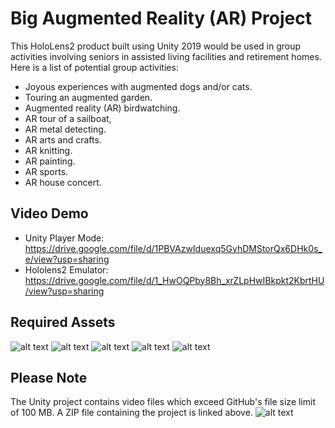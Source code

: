# Big Augmented Reality (AR) Project
This HoloLens2 product built using Unity 2019 would be used in group activities involving seniors in assisted living facilities and retirement homes. Here is a list of potential group activities:
- Joyous experiences with augmented dogs and/or cats.
-	Touring an augmented garden.
-	Augmented reality (AR) birdwatching.
-	AR tour of a sailboat,
-	AR metal detecting.
-	AR arts and crafts.
-	AR knitting.
-	AR painting.
-	AR sports.
-	AR house concert.
## Video Demo
- Unity Player Mode: https://drive.google.com/file/d/1PBVAzwIduexq5GyhDMStorQx6DHk0s_e/view?usp=sharing
- Hololens2 Emulator: https://drive.google.com/file/d/1_HwOQPby8Bh_xrZLpHwIBkpkt2KbrtHU/view?usp=sharing
## Required Assets
![alt text](https://github.com/marcohcanada/Big-Augmented-Reality-Project/blob/main/Assets.PNG?raw=true)
![alt text](https://github.com/marcohcanada/Big-Augmented-Reality-Project/blob/main/AssetsMaterials.PNG?raw=true)
![alt text](https://github.com/marcohcanada/Big-Augmented-Reality-Project/blob/main/AssetsMediaPlayerUIIconSet.PNG?raw=true)
![alt text](https://github.com/marcohcanada/Big-Augmented-Reality-Project/blob/main/AssetsMediaPlayerUIIconSetTextures.PNG?raw=true)
![alt text](https://github.com/marcohcanada/Big-Augmented-Reality-Project/blob/main/AssetsVideos.PNG?raw=true)
## Please Note
The Unity project contains video files which exceed GitHub's file size limit of 100 MB. A ZIP file containing the project is linked above.
![alt text](https://github.com/marcohcanada/Big-Augmented-Reality-Project/blob/main/PleaseNote.PNG?raw=true)

